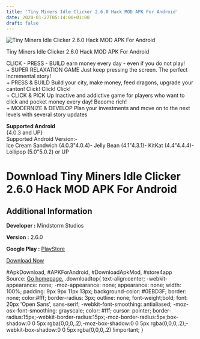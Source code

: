 ```yaml
---
title: 'Tiny Miners Idle Clicker 2.6.0 Hack MOD APK For Android'
date: 2020-01-27T05:14:00+01:00
draft: false
---
```


![Tiny Miners Idle Clicker 2.6.0 Hack MOD APK For Android](https://i0.wp.com/apkhome.net/wp-content/uploads/2017/12/Tiny-Miners-Idle-Clicker-2.6.0.png "Tiny Miners Idle Clicker 2.6.0 Hack MOD APK For Android")

  

Tiny Miners Idle Clicker 2.6.0 Hack MOD APK For Android

CLICK - PRESS - BUILD earn money every day - even if you do not play!  
\+ SUPER RELAXATION GAME Just keep pressing the screen. The perfect incremental story!  
\+ PRESS & BUILD Build your city, make money, feed dragons, upgrade your canton! Click! Click! Click!  
\+ CLICK & PICK Up Inactive and addictive game for players who want to click and pocket money every day! Become rich!  
\+ MODERNIZE & DEVELOP Plan your investments and move on to the next levels with several story updates

**Supported Android**  
{4.0.3 and UP}  
Supported Android Version:-  
Ice Cream Sandwich (4.0.3"4.0.4)- Jelly Bean (4.1"4.3.1)- KitKat (4.4"4.4.4)- Lollipop (5.0"5.0.2) or UP

Download Tiny Miners Idle Clicker 2.6.0 Hack MOD APK For Android
================================================================

Additional Information
----------------------

**Developer :** Mindstorm Studios

**Version :** 2.6.0

**Google Play :** [PlayStore](https://play.google.com/store/apps/details?id=com.mindstormstudios.tinyminers)

  

[Download Now](https://store4app.co/post/tiny-miners-idle-clicker-2-6-0-hack-mod-apk-for-android_1573671529)

  
#ApkDownload, #APKForAndroid, #DownloadApkMod, #store4app  
Source: [Go homepage.](https://store4app.co/post/tiny-miners-idle-clicker-2-6-0-hack-mod-apk-for-android_1573671529) .downloadtop{ text-align:center; -webkit-appearance: none; -moz-appearance: none; appearance: none; width: 100%; padding: 9px 9px 11px 13px; background-color: #0EBD3F; border: none; color:#fff; border-radius: 3px; outline: none; font-weight;bold; font: 20px 'Open Sans', sans-serif; -webkit-font-smoothing: antialiased; -moz-osx-font-smoothing: grayscale; color: #fff; cursor: pointer; border-radius:15px;-webkit-border-radius:15px;-moz-border-radius:5px;box-shadow:0 0 5px rgba(0,0,0,.2);-moz-box-shadow:0 0 5px rgba(0,0,0,.2);-webkit-box-shadow:0 0 5px rgba(0,0,0,.2) !important; }